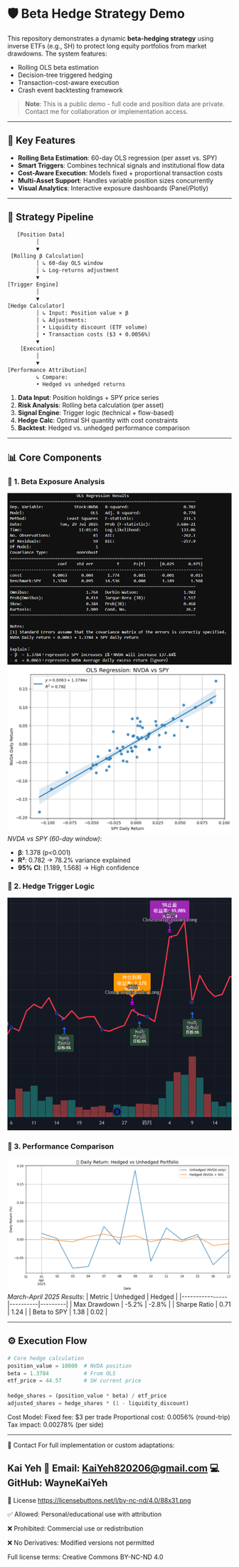 # 🛡️ Beta Hedge Strategy Demo

This repository demonstrates a dynamic **beta-hedging strategy** using inverse ETFs (e.g., SH) to protect long equity portfolios from market drawdowns. The system features:
- Rolling OLS beta estimation
- Decision-tree triggered hedging
- Transaction-cost-aware execution
- Crash event backtesting framework

> **Note**: This is a public demo - full code and position data are private.  
> Contact me for collaboration or implementation access.

---

## 🚀 Key Features

- **Rolling Beta Estimation**: 60-day OLS regression (per asset vs. SPY)
- **Smart Triggers**: Combines technical signals and institutional flow data
- **Cost-Aware Execution**: Models fixed + proportional transaction costs
- **Multi-Asset Support**: Handles variable position sizes concurrently
- **Visual Analytics**: Interactive exposure dashboards (Panel/Plotly)

---

## 🧱 Strategy Pipeline
```
   [Position Data]
         │
         ▼
 [Rolling β Calculation]
         │ ↳ 60-day OLS window
         │ ↳ Log-returns adjustment
         ▼
[Trigger Engine]
         │
         ▼
[Hedge Calculator]
         │ ↳ Input: Position value × β
         │ ↳ Adjustments:
         │ • Liquidity discount (ETF volume)
         │ • Transaction costs ($3 + 0.0056%)
         ▼
    [Execution]
         │
         ▼
[Performance Attribution]
         ↳ Compare:
         • Hedged vs unhedged returns

```


1. **Data Input**: Position holdings + SPY price series
2. **Risk Analysis**: Rolling beta calculation (per asset)
3. **Signal Engine**: Trigger logic (technical + flow-based)
4. **Hedge Calc**: Optimal SH quantity with cost constraints
5. **Backtest**: Hedged vs. unhedged performance comparison

---

## 📊 Core Components


### 🔹 1. Beta Exposure Analysis
![OLS Regression Results1](Output/Charts/OLS.PNG)  
![OLS Regression Results2](Output/Charts/ols_visualization.PNG)  
*NVDA vs SPY (60-day window)*:
- **β**: 1.378 (p<0.001)  
- **R²**: 0.782 → 78.2% variance explained  
- **95% CI**: [1.189, 1.568] → High confidence

### 🔹 2. Hedge Trigger Logic
![TradingView Signal](Output/Charts/TradingView_Date.PNG)  



### 🔹 3. Performance Comparison
![Hedged vs Unhedged](Output/Charts/hedged_vs_unhedged.PNG)  
*March-April 2025 Results*:
| Metric          | Unhedged | Hedged  |
|----------------|----------|---------|
| Max Drawdown   | -5.2%    | -2.8%   |
| Sharpe Ratio   | 0.71     | 1.24    |
| Beta to SPY    | 1.38     | 0.02    |

---

## ⚙️ Execution Flow

```python
# Core hedge calculation
position_value = 10800  # NVDA position
beta = 1.3784           # From OLS
etf_price = 44.57       # SH current price

hedge_shares = (position_value * beta) / etf_price
adjusted_shares = hedge_shares * (1 - liquidity_discount)

```
Cost Model:
Fixed fee: $3 per trade
Proportional cost: 0.0056% (round-trip)
Tax impact: 0.00278% (per side)

---
📎 Contact
For full implementation or custom adaptations:

Kai Yeh
📧 Email: KaiYeh820206@gmail.com
💻 GitHub: WayneKaiYeh
---
📄 License
https://licensebuttons.net/l/by-nc-nd/4.0/88x31.png

✅ Allowed: Personal/educational use with attribution

❌ Prohibited: Commercial use or redistribution

❌ No Derivatives: Modified versions not permitted

Full license terms: Creative Commons BY-NC-ND 4.0






